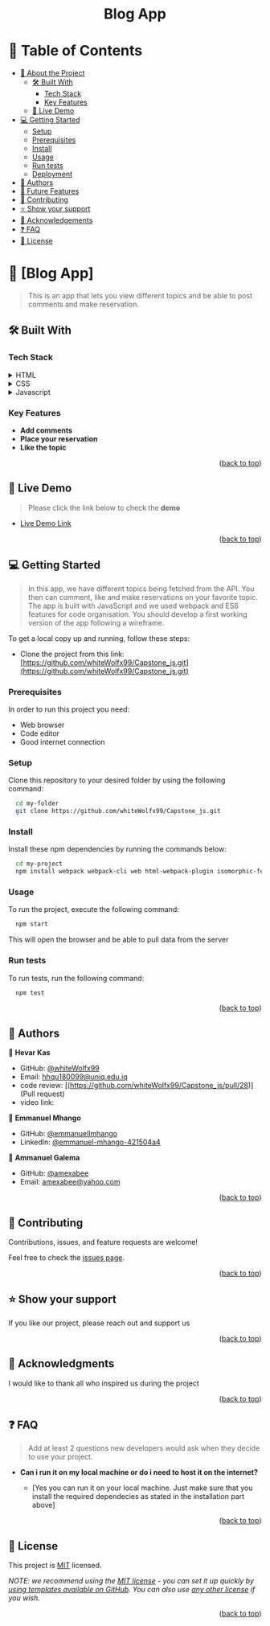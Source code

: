 
<!--
HOW TO USE:
This is an example of how you may give instructions on setting up your project locally.

Modify this file to match your project and remove sections that don't apply.

REQUIRED SECTIONS:
- Table of Contents
- About the Project
  - Built With
  - Live Demo
- Getting Started
- Authors
- Future Features
- Contributing
- Show your support
- Acknowledgements
- License

After you're finished please remove all the comments and instructions!
-->

<div align="center">

 <h1><b>Blog App</b></h1>

</div>

<!-- TABLE OF CONTENTS -->

# 📗 Table of Contents

- [📖 About the Project](#about-project)
  - [🛠 Built With](#built-with)
    - [Tech Stack](#tech-stack)
    - [Key Features](#key-features)
  - [🚀 Live Demo](#live-demo)
- [💻 Getting Started](#getting-started)
  - [Setup](#setup)
  - [Prerequisites](#prerequisites)
  - [Install](#install)
  - [Usage](#usage)
  - [Run tests](#run-tests)
  - [Deployment](#triangular_flag_on_post-deployment)
- [👥 Authors](#authors)
- [🔭 Future Features](#future-features)
- [🤝 Contributing](#contributing)
- [⭐️ Show your support](#support)
- [🙏 Acknowledgements](#acknowledgements)
- [❓ FAQ](#faq)
- [📝 License](#license)

<!-- PROJECT DESCRIPTION -->

# 📖 [Blog App] <a name="about-project"></a>

> This is an app that lets you view different topics and be able to post comments and make reservation.


## 🛠 Built With <a name="built-with"></a>

### Tech Stack <a name="tech-stack"></a>

<details>
  <summary>HTML</summary>
</details>
<details>
  <summary>CSS</summary>
</details>
<details>
  <summary>Javascript</summary>
</details>

<!-- Features -->

### Key Features <a name="key-features"></a>


- **Add comments**
- **Place your reservation**
- **Like the topic**

<p align="right">(<a href="#readme-top">back to top</a>)</p>

<!-- LIVE DEMO -->

## 🚀 Live Demo <a name="live-demo"></a>

> Please click the link below to check the **demo**

- [Live Demo Link](https://github.)

<p align="right">(<a href="#readme-top">back to top</a>)</p>

<!-- GETTING STARTED -->

## 💻 Getting Started <a name="getting-started"></a>

> In this app, we have different topics being fetched from the API. You then can comment, like and make reservations on your favorite topic. The app is built with JavaScript and we used webpack and ES6 features for code organisation. You should develop a first working version of the app following a wireframe.

To get a local copy up and running, follow these steps:
- Clone the project from this link: [https://github.com/whiteWolfx99/Capstone_js.git](https://github.com/whiteWolfx99/Capstone_js.git)

### Prerequisites

In order to run this project you need:
- Web browser
- Code editor
- Good internet connection
<!--
Example command:

```sh
 gem install rails
```
 -->

### Setup

Clone this repository to your desired folder by using the following command:

```sh
  cd my-folder
  git clone https://github.com/whiteWolfx99/Capstone_js.git
```

### Install

Install these npm dependencies by running the commands below:

```sh
  cd my-project
  npm install webpack webpack-cli web html-webpack-plugin isomorphic-fetch
```

### Usage

To run the project, execute the following command:

```sh
  npm start
```
This will open the browser and be able to pull data from the server

### Run tests

To run tests, run the following command:

```sh
  npm test
```

<p align="right">(<a href="#readme-top">back to top</a>)</p>

<!-- AUTHORS -->

## 👥 Authors <a name="authors"></a>

👤 **Hevar Kas**

- GitHub: [@whiteWolfx99](https://github.com/whiteWolfx99)
- Email: [hhqu180099@uniq.edu.iq](mailto:hevarkas@gmail.com)
- code review:  [(https://github.com/whiteWolfx99/Capstone_js/pull/28)](Pull request)
- video link:


👤 **Emmanuel Mhango**

- GitHub: [@emmanuellmhango](https://github.com/emmanuellmhango)
- LinkedIn: [@emmanuel-mhango-421504a4](https://www.linkedin.com/in/emmanuel-mhango-421504a4)

👤 **Ammanuel Galema**

- GitHub: [@amexabee](https://github.com/amexabee)
- Email: [amexabee@yahoo.com](mailto:amexabee@yahoo.com)

<p align="right">(<a href="#readme-top">back to top</a>)</p>

<!-- 

## 🔭 Future Features <a name="future-features"></a>

> Describe 1 - 3 features you will add to the project.

- [ ] **[Like Topic]**
- [ ] **[Add Comments]**
- [ ] **[Place Reservations]**

<p align="right">(<a href="#readme-top">back to top</a>)</p>
FUTURE FEATURES 
-->
<!-- CONTRIBUTING -->

## 🤝 Contributing <a name="contributing"></a>

Contributions, issues, and feature requests are welcome!

Feel free to check the [issues page](../../issues/).

<p align="right">(<a href="#readme-top">back to top</a>)</p>

<!-- SUPPORT -->

## ⭐️ Show your support <a name="support"></a>

If you like our project, please reach out and support us


<p align="right">(<a href="#readme-top">back to top</a>)</p>

<!-- ACKNOWLEDGEMENTS -->

## 🙏 Acknowledgments <a name="acknowledgements"></a>

I would like to thank all who inspired us during the project

<p align="right">(<a href="#readme-top">back to top</a>)</p>

<!-- FAQ (optional) -->

## ❓ FAQ <a name="faq"></a>

> Add at least 2 questions new developers would ask when they decide to use your project.

- **Can i run it on my local machine or do i need to host it on the internet?**

  - [Yes you can run it on your local machine. Just make sure that you install the required dependecies as stated in the installation part above]

<p align="right">(<a href="#readme-top">back to top</a>)</p>

<!-- LICENSE -->

## 📝 License <a name="license"></a>

This project is [MIT](./LICENSE) licensed.

_NOTE: we recommend using the [MIT license](https://choosealicense.com/licenses/mit/) - you can set it up quickly by [using templates available on GitHub](https://docs.github.com/en/communities/setting-up-your-project-for-healthy-contributions/adding-a-license-to-a-repository). You can also use [any other license](https://choosealicense.com/licenses/) if you wish._

<p align="right">(<a href="#readme-top">back to top</a>)</p>
